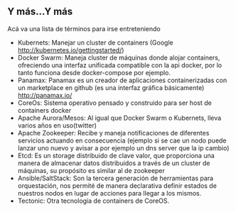 ##  Y más...Y más

Acá va una lista de términos para irse entreteniendo

- Kubernets: Manejar un cluster de containers (Google http://kubernetes.io/gettingstarted/) 
- Docker Swarm: Maneja cluster de máquinas donde alojar containers, ofreciendo una interfaz unificada compatible con la api docker, por lo tanto funciona desde docker-compose por ejemplo.
- Panamax: Panamax es un creador de aplicaciones containerizadas con un marketplace en github (es una interfaz gráfica básicamente) http://panamax.io/
- CoreOs: Sistema operativo pensado y construido para ser host de containers docker
- Apache Aurora/Mesos: Al igual que Docker Swarm o Kubernets, lleva varios años en uso(twitter)
- Apache Zookeeper: Recibe y maneja notificaciones de diferentes servicios actuando en consecuencia (ejemplo si se cae un nodo puede lanzar uno nuevo y avisar a por ejemplo un dns server que la ip cambio)
- Etcd: Es un storage distribuido de clave valor, que proporciona una manera de almacenar datos distribuidos a través de un cluster de máquinas, su propósito es similar al de zookeeper
- Ansible/SaltStack: Son la tercera generación de herramientas para orquestación, nos permité de manera declarativa definir estados de nuestros nodos en lugar de acciones para llegar a los mismos.
- Tectonic: Otra tecnología de containers de CoreOS.

